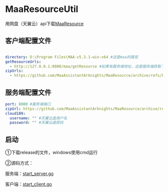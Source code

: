# MaaResourceUtil

用网盘（天翼云）api下载[MaaResource](https://github.com/MaaAssistantArknights/MaaResource)

## 客户端配置文件
```yaml

directory: D:\Program Files\MAA-v5.3.1-win-x64 #这是maa的路径
getResourceUrls:
  - http://127.0.0.1:8080/maa/getResource #如果有服务端地址，这是服务端获取下载地址的路径
zipUrls:
  - https://github.com/MaaAssistantArknights/MaaResource/archive/refs/heads/main.zip #默认的maa resource github路径

```

## 服务端配置文件
```yaml
port: 8080 #服务端端口
zipUrl: https://github.com/MaaAssistantArknights/MaaResource/archive/refs/heads/main.zip #默认的maa resource github路径
cloud189:
  username: "" #天翼云盘用户名
  password: "" #天翼云盘密码

```


## 启动

①下载release的文件，windows使用cmd运行


②源码方式：

服务端：[start_server.go](server%2Fcmd%2Fstart_server.go)

客户端：[start_client.go](client%2Fcmd%2Fstart_client.go)
